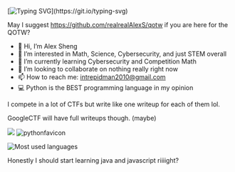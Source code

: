 [![Typing SVG](https://readme-typing-svg.demolab.com/?lines=Hey,+I'm+IntrepidBird!)](https://git.io/typing-svg)

May I suggest https://github.com/realrealAlexS/qotw if you are here for the QOTW?

- 👋 Hi, I’m Alex Sheng
- 👀 I’m interested in Math, Science, Cybersecurity, and just STEM overall
- 🌱 I’m currently learning Cybersecurity and Competition Math
- 💞️ I’m looking to collaborate on nothing really right now
- 📫 How to reach me: intrepidman2010@gmail.com
- 💻 Python is the BEST programming language in my opinion

I compete in a lot of CTFs but write like one writeup for each of them lol.

GoogleCTF will have full writeups though. (maybe)

![](https://komarev.com/ghpvc/?username=realrealAlexS) ![pythonfavicon](https://github.com/realrealAlexS/realrealAlexS/assets/140008493/546e186c-f5b0-4e57-b812-82182626142e)

![Most used languages](https://github-readme-stats.vercel.app/api/top-langs?username=realrealAlexS&theme=merko) 

Honestly I should start learning java and javascript riiiight?
<!---
realrealAlexS/realrealAlexS is a ✨ special ✨ repository because its `README.md` (this file) appears on your GitHub profile.
You can click the Preview link to take a look at your changes.
--->
